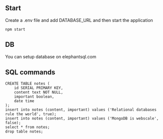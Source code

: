 ## Start

Create a .env file and add DATABASE_URL and then start the application

```
npm start
```

## DB

You can setup database on elephantsql.com

## SQL commands

```
CREATE TABLE notes (
    id SERIAL PRIMARY KEY,
    content text NOT NULL,
    important boolean,
    date time
);
insert into notes (content, important) values ('Relational databases rule the world', true);
insert into notes (content, important) values ('MongoDB is webscale', false);
select * from notes;
drop table notes;
```
